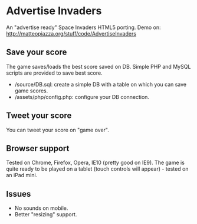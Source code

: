 Advertise Invaders
==============
An "advertise ready" Space Invaders HTML5 porting.
Demo on: http://matteopiazza.org/stuff/code/AdvertiseInvaders

Save your score
--------------
The game saves/loads the best score saved on DB.
Simple PHP and MySQL scripts are provided to save best score.
- /source/DB.sql: create a simple DB with a table on which you can save game scores.
- /assets/php/config.php: configure your DB connection.

Tweet your score
--------------
You can tweet your score on "game over".

Browser support
--------------
Tested on Chrome, Firefox, Opera, IE10 (pretty good on IE9).
The game is quite ready to be played on a tablet (touch controls will appear) - tested on an iPad mini.


Issues
--------------
- No sounds on mobile.
- Better "resizing" support.
